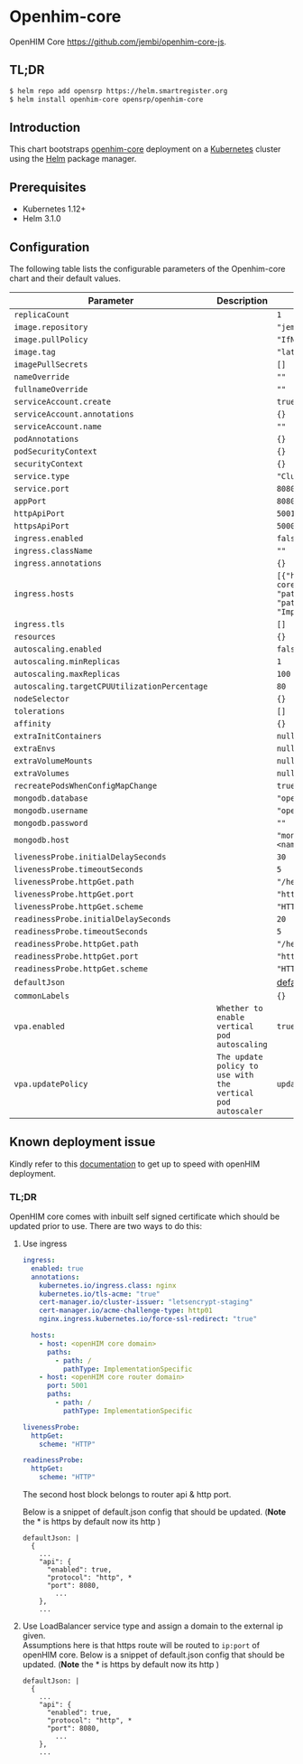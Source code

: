 # Openhim-core

OpenHIM Core https://github.com/jembi/openhim-core-js.

## TL;DR

```bash
$ helm repo add opensrp https://helm.smartregister.org
$ helm install openhim-core opensrp/openhim-core
```

## Introduction

This chart bootstraps [openhim-core](https://github.com/jembi/openhim-core-js) deployment on a [Kubernetes](http://kubernetes.io) cluster using the [Helm](https://helm.sh) package manager.

## Prerequisites

- Kubernetes 1.12+
- Helm 3.1.0


## Configuration

The following table lists the configurable parameters of the Openhim-core chart and their default values.

| Parameter                | Description             | Default        |
| ------------------------ | ----------------------- | -------------- |
| `replicaCount` |  | `1` |
| `image.repository` |  | `"jembi/openhim-core"` |
| `image.pullPolicy` |  | `"IfNotPresent"` |
| `image.tag` |  | `"latest"` |
| `imagePullSecrets` |  | `[]` |
| `nameOverride` |  | `""` |
| `fullnameOverride` |  | `""` |
| `serviceAccount.create` |  | `true` |
| `serviceAccount.annotations` |  | `{}` |
| `serviceAccount.name` |  | `""` |
| `podAnnotations` |  | `{}` |
| `podSecurityContext` |  | `{}` |
| `securityContext` |  | `{}` |
| `service.type` |  | `"ClusterIP"` |
| `service.port` |  | `8080` |
| `appPort` |  | `8080` |
| `httpApiPort` |  | `5001` |
| `httpsApiPort` |  | `5000` |
| `ingress.enabled` |  | `false` |
| `ingress.className` |  | `""` |
| `ingress.annotations` |  | `{}` |
| `ingress.hosts` |  | `[{"host": "openhim-core.local", "port": null, "paths": [{"path": "/", "pathType": "ImplementationSpecific"}]}]` |
| `ingress.tls` |  | `[]` |
| `resources` |  | `{}` |
| `autoscaling.enabled` |  | `false` |
| `autoscaling.minReplicas` |  | `1` |
| `autoscaling.maxReplicas` |  | `100` |
| `autoscaling.targetCPUUtilizationPercentage` |  | `80` |
| `nodeSelector` |  | `{}` |
| `tolerations` |  | `[]` |
| `affinity` |  | `{}` |
| `extraInitContainers` |  | `null` |
| `extraEnvs` |  | `null` |
| `extraVolumeMounts` |  | `null` |
| `extraVolumes` |  | `null` |
| `recreatePodsWhenConfigMapChange` |  | `true` |
| `mongodb.database` |  | `"openhim"` |
| `mongodb.username` |  | `"openhim"` |
| `mongodb.password` |  | `""` |
| `mongodb.host` |  | `"mongodb.<namespace>.svc.cluster.local"` |
| `livenessProbe.initialDelaySeconds` |  | `30` |
| `livenessProbe.timeoutSeconds` |  | `5` |
| `livenessProbe.httpGet.path` |  | `"/heartbeat"` |
| `livenessProbe.httpGet.port` |  | `"http"` |
| `livenessProbe.httpGet.scheme` |  | `"HTTPS"` |
| `readinessProbe.initialDelaySeconds` |  | `20` |
| `readinessProbe.timeoutSeconds` |  | `5` |
| `readinessProbe.httpGet.path` |  | `"/heartbeat"` |
| `readinessProbe.httpGet.port` |  | `"http"` |
| `readinessProbe.httpGet.scheme` |  | `"HTTPS"` |
| `defaultJson` |  | [default.json](https://github.com/jembi/openhim-core-js/blob/master/config/default.json)|
| `commonLabels` |  | `{}` |  
| `vpa.enabled` | `Whether to enable vertical pod autoscaling` | `true` |
| `vpa.updatePolicy` | `The update policy to use with the vertical pod autoscaler` | `updateMode: "Off"` |

## Known deployment issue
Kindly refer to this [documentation](https://smartregister.atlassian.net/wiki/spaces/Documentation/pages/2976153601/Instant+OpenHIE+Setup#OpenHIM) to get up to speed with openHIM deployment.  
### TL;DR
OpenHIM core comes with inbuilt self signed certificate which should be updated prior to use.
There are two ways to do this:
1. Use ingress
    ```yaml
    ingress:
      enabled: true
      annotations:
        kubernetes.io/ingress.class: nginx
        kubernetes.io/tls-acme: "true"
        cert-manager.io/cluster-issuer: "letsencrypt-staging"
        cert-manager.io/acme-challenge-type: http01
        nginx.ingress.kubernetes.io/force-ssl-redirect: "true"
    
      hosts:
        - host: <openHIM core domain>
          paths:
            - path: /
              pathType: ImplementationSpecific
        - host: <openHIM core router domain>
          port: 5001
          paths:
            - path: /
              pathType: ImplementationSpecific
    
    livenessProbe:
      httpGet:
        scheme: "HTTP"
    
    readinessProbe:
      httpGet:
        scheme: "HTTP"
    ```
    The second host block belongs to router api & http port.
    
    Below is a snippet of default.json config that should be updated. (**Note** the * is https by default now its http )
    ```text
    defaultJson: |
      {
        ...
        "api": {
          "enabled": true,
          "protocol": "http", *
          "port": 8080,
            ...
        },
        ...
    ```
2. Use LoadBalancer service type and assign a domain to the external ip given.  
    Assumptions here is that https route will be routed to `ip:port` of openHIM core.
    Below is a snippet of default.json config that should be updated. (**Note** the * is https by default now its http )
    ```text
    defaultJson: |
      {
        ...
        "api": {
          "enabled": true,
          "protocol": "http", *
          "port": 8080,
            ...
        },
        ...
    ```
